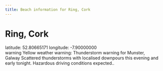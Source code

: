 ```yaml
---
title: Beach information for Ring, Cork
---
```

# Ring, Cork 

<div class="location-info">latitude: 52.80665171 longitude: -7.90000000</div>
<div id="met-eireann-warnings"><span class="material-icons yellow-warning">warning</span>&nbsp;Yellow weather warning: Thunderstorm warning for Munster, Galway Scattered thunderstorms with localised downpours this evening and early tonight. Hazardous driving conditions expected..&nbsp;</div>
<div></div>
